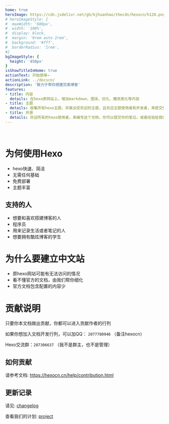 ```yaml
---
home: true
heroImage: https://cdn.jsdelivr.net/gh/kjhuanhao/thecdn/hexocn/h128.png
# heroImageStyle: {
#  maxWidth: '600px',
#  width: '100%',
#  display: block,
#  margin: '9rem auto 2rem',
#  background: '#fff',
#  borderRadius: '1rem',
#}
bgImageStyle: {
  height: '450px'
}
isShowTitleInHome: true
actionText: 开始使用→
actionLink: ../docscn/
description: '致力于帮你搭建完美博客'
features:
- title: 内容
  details: 在hexo原网站上，增加markdown、图床、优化、魔改美化等内容
- title: 主题
  details: 收集所有hexo主题，并推出受欢迎的主题，且欢迎主题使用者和开发者，来提交使用技巧
- title: 开源
  details: 欢迎所有的hexo使用者，来编写这个文档，你可以提交你的笔记，或者经验给我们
---
```


<br>



# 为何使用Hexo
* hexo快速、简洁
* 无需任何基础
* 免费部署
* 主题丰富

## 支持的人
* 想要和喜欢搭建博客的人
* 程序员
* 用来记录生活或者笔记的人
* 想要拥有酷炫博客的学生

# 为什么要建立中文站
- 原hexo网站可能有无法访问的情况
- 看不懂官方的文档，由我们帮你细化
- 官方文档包含配置的内容少


# 贡献说明
只要你本文档做出贡献，你都可以进入贡献作者的行列

如果你想加入文档开发行列，可以加QQ： `2077780946` （备注hexocn）

Hexo交流群：`287306637` （我不是群主，也不是管理）

## 如何贡献
请参考文档: <https://hexocn.cn/help/contribution.html>

## 更新记录

请见: [changelog](/changelog/)

查看我们的计划: [project](https://github.com/kjhuanhao/hexocn/projects/2)